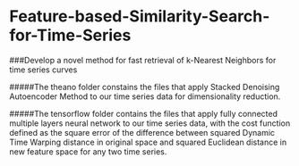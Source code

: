 # Feature-based-Similarity-Search-for-Time-Series
###Develop a novel method for fast retrieval of k-Nearest Neighbors for time series curves

#####The theano folder constains the files that apply Stacked Denoising Autoencoder Method to our time series data for dimensionality reduction. 

#####The tensorflow folder contains the files that apply fully connected multiple layers neural network to our time series data, with the cost function defined as the square error of the difference between squared Dynamic Time Warping distance in original space and squared Euclidean distance in new feature space for any two time series.
